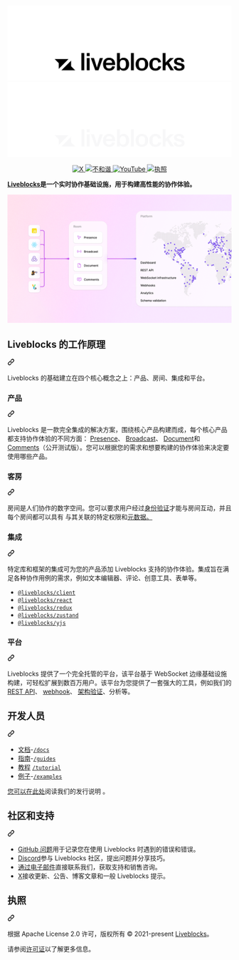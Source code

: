 <div class="Box-sc-g0xbh4-0 bJMeLZ js-snippet-clipboard-copy-unpositioned" data-hpc="true"><article class="markdown-body entry-content container-lg" itemprop="text"><p align="center" dir="auto">
  <a href="https://liveblocks.io#gh-light-mode-only" rel="nofollow">
    <img src="https://raw.githubusercontent.com/liveblocks/liveblocks/main/.github/assets/header-wordmark-light.svg" alt="活块" style="max-width: 100%;">
  </a>
  <a href="https://liveblocks.io#gh-dark-mode-only" rel="nofollow">
    <img src="https://raw.githubusercontent.com/liveblocks/liveblocks/main/.github/assets/header-wordmark-dark.svg" alt="Liveblocks" style="max-width: 100%;">
  </a>
</p>
<p align="center" dir="auto">
  <a href="https://twitter.com/liveblocks" rel="nofollow">
    <img src="https://camo.githubusercontent.com/70cb9d9e1c5e497f3894b62632d83ccb1d7efea759b520eab4e8cf8ad9da3665/68747470733a2f2f696d672e736869656c64732e696f2f62616467652f6c697665626c6f636b732d6d6573736167653f7374796c653d666c6174266c6f676f3d7826636f6c6f723d353535266c6f676f436f6c6f723d666666" alt="X" data-canonical-src="https://img.shields.io/badge/liveblocks-message?style=flat&amp;logo=x&amp;color=555&amp;logoColor=fff" style="max-width: 100%;">
  </a>
  <a href="https://liveblocks.io/discord" rel="nofollow">
    <img src="https://camo.githubusercontent.com/4f7df30dbb2c1e4c20ff1bd35c3fe4d81ad7662dc1fdb06846ec4ece16f0b5e1/68747470733a2f2f696d672e736869656c64732e696f2f646973636f72642f3931333130393231313734363030393130383f7374796c653d666c6174266c6162656c3d646973636f7264266c6f676f3d646973636f726426636f6c6f723d383566266c6f676f436f6c6f723d666666" alt="不和谐" data-canonical-src="https://img.shields.io/discord/913109211746009108?style=flat&amp;label=discord&amp;logo=discord&amp;color=85f&amp;logoColor=fff" style="max-width: 100%;">
  </a>
    <a href="https://www.youtube.com/channel/UCDXT5skWxzOorIQrWG5OT2w" rel="nofollow">
    <img src="https://camo.githubusercontent.com/ebf552cf6801d771be134ba25be8a3faf861433de57483e0834c1228f4314cb4/68747470733a2f2f696d672e736869656c64732e696f2f796f75747562652f6368616e6e656c2f73756273637269626572732f554344585435736b57787a4f6f724951725747354f5432773f7374796c653d666c6174266c6162656c3d796f7574756265266c6f676f3d796f757475626526636f6c6f723d653134266c6f676f436f6c6f723d666666" alt="YouTube" data-canonical-src="https://img.shields.io/youtube/channel/subscribers/UCDXT5skWxzOorIQrWG5OT2w?style=flat&amp;label=youtube&amp;logo=youtube&amp;color=e14&amp;logoColor=fff" style="max-width: 100%;">
  </a>
  <a href="https://github.com/liveblocks/liveblocks/blob/main/LICENSE">
    <img src="https://camo.githubusercontent.com/63022a72873e1336e787aca51e060334571b22cec7eab04abe789bdb82a461ce/68747470733a2f2f696d672e736869656c64732e696f2f6769746875622f6c6963656e73652f6c697665626c6f636b732f6c697665626c6f636b733f7374796c653d666c6174266c6162656c3d6c6963656e7365266c6f676f3d67697468756226636f6c6f723d663830266c6f676f436f6c6f723d666666" alt="执照" data-canonical-src="https://img.shields.io/github/license/liveblocks/liveblocks?style=flat&amp;label=license&amp;logo=github&amp;color=f80&amp;logoColor=fff" style="max-width: 100%;">
  </a>
</p>
<p dir="auto"><strong><a href="https://liveblocks.io" rel="nofollow"><font style="vertical-align: inherit;"><font style="vertical-align: inherit;">Liveblocks</font></font></a><font style="vertical-align: inherit;"><font style="vertical-align: inherit;">是一个实时协作基础设施，用于构建高性能的协作体验。</font></font></strong></p>
<p dir="auto"><a target="_blank" rel="noopener noreferrer" href="https://github.com/liveblocks/liveblocks/blob/main/assets/concepts/platform.png"><img src="https://github.com/liveblocks/liveblocks/raw/main/assets/concepts/platform.png" alt="活块" style="max-width: 100%;"></a></p>
<div class="markdown-heading" dir="auto"><h2 tabindex="-1" class="heading-element" dir="auto"><font style="vertical-align: inherit;"><font style="vertical-align: inherit;">Liveblocks 的工作原理</font></font></h2><a id="user-content-how-liveblocks-works" class="anchor" aria-label="永久链接：Liveblocks 的工作原理" href="#how-liveblocks-works"><svg class="octicon octicon-link" viewBox="0 0 16 16" version="1.1" width="16" height="16" aria-hidden="true"><path d="m7.775 3.275 1.25-1.25a3.5 3.5 0 1 1 4.95 4.95l-2.5 2.5a3.5 3.5 0 0 1-4.95 0 .751.751 0 0 1 .018-1.042.751.751 0 0 1 1.042-.018 1.998 1.998 0 0 0 2.83 0l2.5-2.5a2.002 2.002 0 0 0-2.83-2.83l-1.25 1.25a.751.751 0 0 1-1.042-.018.751.751 0 0 1-.018-1.042Zm-4.69 9.64a1.998 1.998 0 0 0 2.83 0l1.25-1.25a.751.751 0 0 1 1.042.018.751.751 0 0 1 .018 1.042l-1.25 1.25a3.5 3.5 0 1 1-4.95-4.95l2.5-2.5a3.5 3.5 0 0 1 4.95 0 .751.751 0 0 1-.018 1.042.751.751 0 0 1-1.042.018 1.998 1.998 0 0 0-2.83 0l-2.5 2.5a1.998 1.998 0 0 0 0 2.83Z"></path></svg></a></div>
<p dir="auto"><font style="vertical-align: inherit;"><font style="vertical-align: inherit;">Liveblocks 的基础建立在四个核心概念之上：产品、房间、集成和平台。</font></font></p>
<div class="markdown-heading" dir="auto"><h3 tabindex="-1" class="heading-element" dir="auto"><font style="vertical-align: inherit;"><font style="vertical-align: inherit;">产品</font></font></h3><a id="user-content-products" class="anchor" aria-label="固定链接：产品" href="#products"><svg class="octicon octicon-link" viewBox="0 0 16 16" version="1.1" width="16" height="16" aria-hidden="true"><path d="m7.775 3.275 1.25-1.25a3.5 3.5 0 1 1 4.95 4.95l-2.5 2.5a3.5 3.5 0 0 1-4.95 0 .751.751 0 0 1 .018-1.042.751.751 0 0 1 1.042-.018 1.998 1.998 0 0 0 2.83 0l2.5-2.5a2.002 2.002 0 0 0-2.83-2.83l-1.25 1.25a.751.751 0 0 1-1.042-.018.751.751 0 0 1-.018-1.042Zm-4.69 9.64a1.998 1.998 0 0 0 2.83 0l1.25-1.25a.751.751 0 0 1 1.042.018.751.751 0 0 1 .018 1.042l-1.25 1.25a3.5 3.5 0 1 1-4.95-4.95l2.5-2.5a3.5 3.5 0 0 1 4.95 0 .751.751 0 0 1-.018 1.042.751.751 0 0 1-1.042.018 1.998 1.998 0 0 0-2.83 0l-2.5 2.5a1.998 1.998 0 0 0 0 2.83Z"></path></svg></a></div>
<p dir="auto"><font style="vertical-align: inherit;"><font style="vertical-align: inherit;">Liveblocks 是一款完全集成的解决方案，围绕核心产品构建而成，每个核心产品都支持协作体验的不同方面：
 </font></font><a href="https://liveblocks.io/docs/products/presence" rel="nofollow"><font style="vertical-align: inherit;"><font style="vertical-align: inherit;">Presence</font></font></a><font style="vertical-align: inherit;"><font style="vertical-align: inherit;">、
 </font></font><a href="https://liveblocks.io/docs/products/broadcast" rel="nofollow"><font style="vertical-align: inherit;"><font style="vertical-align: inherit;">Broadcast</font></font></a><font style="vertical-align: inherit;"><font style="vertical-align: inherit;">、
 </font></font><a href="https://liveblocks.io/docs/products/document" rel="nofollow"><font style="vertical-align: inherit;"><font style="vertical-align: inherit;">Document</font></font></a><font style="vertical-align: inherit;"><font style="vertical-align: inherit;">和
</font></font><a href="https://liveblocks.io/docs/products/comments" rel="nofollow"><font style="vertical-align: inherit;"><font style="vertical-align: inherit;">Comments</font></font></a><font style="vertical-align: inherit;"><font style="vertical-align: inherit;">（公开测试版）。您可以根据您的需求和想要构建的协作体验来决定要使用哪些产品。</font></font></p>
<div class="markdown-heading" dir="auto"><h3 tabindex="-1" class="heading-element" dir="auto"><font style="vertical-align: inherit;"><font style="vertical-align: inherit;">客房</font></font></h3><a id="user-content-rooms" class="anchor" aria-label="永久链接：房间" href="#rooms"><svg class="octicon octicon-link" viewBox="0 0 16 16" version="1.1" width="16" height="16" aria-hidden="true"><path d="m7.775 3.275 1.25-1.25a3.5 3.5 0 1 1 4.95 4.95l-2.5 2.5a3.5 3.5 0 0 1-4.95 0 .751.751 0 0 1 .018-1.042.751.751 0 0 1 1.042-.018 1.998 1.998 0 0 0 2.83 0l2.5-2.5a2.002 2.002 0 0 0-2.83-2.83l-1.25 1.25a.751.751 0 0 1-1.042-.018.751.751 0 0 1-.018-1.042Zm-4.69 9.64a1.998 1.998 0 0 0 2.83 0l1.25-1.25a.751.751 0 0 1 1.042.018.751.751 0 0 1 .018 1.042l-1.25 1.25a3.5 3.5 0 1 1-4.95-4.95l2.5-2.5a3.5 3.5 0 0 1 4.95 0 .751.751 0 0 1-.018 1.042.751.751 0 0 1-1.042.018 1.998 1.998 0 0 0-2.83 0l-2.5 2.5a1.998 1.998 0 0 0 0 2.83Z"></path></svg></a></div>
<p dir="auto"><font style="vertical-align: inherit;"><font style="vertical-align: inherit;">房间是人们协作的数字空间。您可以要求用户经过</font></font><a href="https://liveblocks.io/docs/authentication" rel="nofollow"><font style="vertical-align: inherit;"><font style="vertical-align: inherit;">身份验证</font></font></a><font style="vertical-align: inherit;"><font style="vertical-align: inherit;">才能与房间互动，并且每个房间都可以具有
</font><font style="vertical-align: inherit;">与其关联的特定权限和</font></font><a href="https://liveblocks.io/docs/rooms/metadata" rel="nofollow"><font style="vertical-align: inherit;"><font style="vertical-align: inherit;">元数据。</font></font></a><font style="vertical-align: inherit;"></font></p>
<div class="markdown-heading" dir="auto"><h3 tabindex="-1" class="heading-element" dir="auto"><font style="vertical-align: inherit;"><font style="vertical-align: inherit;">集成</font></font></h3><a id="user-content-integrations" class="anchor" aria-label="固定链接：集成" href="#integrations"><svg class="octicon octicon-link" viewBox="0 0 16 16" version="1.1" width="16" height="16" aria-hidden="true"><path d="m7.775 3.275 1.25-1.25a3.5 3.5 0 1 1 4.95 4.95l-2.5 2.5a3.5 3.5 0 0 1-4.95 0 .751.751 0 0 1 .018-1.042.751.751 0 0 1 1.042-.018 1.998 1.998 0 0 0 2.83 0l2.5-2.5a2.002 2.002 0 0 0-2.83-2.83l-1.25 1.25a.751.751 0 0 1-1.042-.018.751.751 0 0 1-.018-1.042Zm-4.69 9.64a1.998 1.998 0 0 0 2.83 0l1.25-1.25a.751.751 0 0 1 1.042.018.751.751 0 0 1 .018 1.042l-1.25 1.25a3.5 3.5 0 1 1-4.95-4.95l2.5-2.5a3.5 3.5 0 0 1 4.95 0 .751.751 0 0 1-.018 1.042.751.751 0 0 1-1.042.018 1.998 1.998 0 0 0-2.83 0l-2.5 2.5a1.998 1.998 0 0 0 0 2.83Z"></path></svg></a></div>
<p dir="auto"><font style="vertical-align: inherit;"><font style="vertical-align: inherit;">特定库和框架的集成可为您的产品添加 Liveblocks 支持的协作体验。集成旨在满足各种协作用例的需求，例如文本编辑器、评论、创意工具、表单等。</font></font></p>
<ul dir="auto">
<li><a href="https://liveblocks.io/docs/api-reference/liveblocks-client" rel="nofollow"><code>@liveblocks/client</code></a></li>
<li><a href="https://liveblocks.io/docs/api-reference/liveblocks-react" rel="nofollow"><code>@liveblocks/react</code></a></li>
<li><a href="https://liveblocks.io/docs/api-reference/liveblocks-redux" rel="nofollow"><code>@liveblocks/redux</code></a></li>
<li><a href="https://liveblocks.io/docs/api-reference/liveblocks-zustand" rel="nofollow"><code>@liveblocks/zustand</code></a></li>
<li><a href="https://liveblocks.io/docs/api-reference/liveblocks-yjs" rel="nofollow"><code>@liveblocks/yjs</code></a></li>
</ul>
<div class="markdown-heading" dir="auto"><h3 tabindex="-1" class="heading-element" dir="auto"><font style="vertical-align: inherit;"><font style="vertical-align: inherit;">平台</font></font></h3><a id="user-content-platform" class="anchor" aria-label="固定链接：平台" href="#platform"><svg class="octicon octicon-link" viewBox="0 0 16 16" version="1.1" width="16" height="16" aria-hidden="true"><path d="m7.775 3.275 1.25-1.25a3.5 3.5 0 1 1 4.95 4.95l-2.5 2.5a3.5 3.5 0 0 1-4.95 0 .751.751 0 0 1 .018-1.042.751.751 0 0 1 1.042-.018 1.998 1.998 0 0 0 2.83 0l2.5-2.5a2.002 2.002 0 0 0-2.83-2.83l-1.25 1.25a.751.751 0 0 1-1.042-.018.751.751 0 0 1-.018-1.042Zm-4.69 9.64a1.998 1.998 0 0 0 2.83 0l1.25-1.25a.751.751 0 0 1 1.042.018.751.751 0 0 1 .018 1.042l-1.25 1.25a3.5 3.5 0 1 1-4.95-4.95l2.5-2.5a3.5 3.5 0 0 1 4.95 0 .751.751 0 0 1-.018 1.042.751.751 0 0 1-1.042.018 1.998 1.998 0 0 0-2.83 0l-2.5 2.5a1.998 1.998 0 0 0 0 2.83Z"></path></svg></a></div>
<p dir="auto"><font style="vertical-align: inherit;"><font style="vertical-align: inherit;">Liveblocks 提供了一个完全托管的平台，该平台基于 WebSocket 边缘基础设施构建，可轻松扩展到数百万用户。该平台为您提供了一套强大的工具，例如我们的
</font></font><a href="https://liveblocks.io/docs/api-reference/rest-api-endpoints" rel="nofollow"><font style="vertical-align: inherit;"><font style="vertical-align: inherit;">REST API</font></font></a><font style="vertical-align: inherit;"><font style="vertical-align: inherit;">、
 </font></font><a href="https://liveblocks.io/docs/platform/webhooks" rel="nofollow"><font style="vertical-align: inherit;"><font style="vertical-align: inherit;">webhook</font></font></a><font style="vertical-align: inherit;"><font style="vertical-align: inherit;">、
</font></font><a href="https://liveblocks.io/docs/platform/schema-validation" rel="nofollow"><font style="vertical-align: inherit;"><font style="vertical-align: inherit;">架构验证</font></font></a><font style="vertical-align: inherit;"><font style="vertical-align: inherit;">、分析等。</font></font></p>
<div class="markdown-heading" dir="auto"><h2 tabindex="-1" class="heading-element" dir="auto"><font style="vertical-align: inherit;"><font style="vertical-align: inherit;">开发人员</font></font></h2><a id="user-content-developers" class="anchor" aria-label="永久链接：开发人员" href="#developers"><svg class="octicon octicon-link" viewBox="0 0 16 16" version="1.1" width="16" height="16" aria-hidden="true"><path d="m7.775 3.275 1.25-1.25a3.5 3.5 0 1 1 4.95 4.95l-2.5 2.5a3.5 3.5 0 0 1-4.95 0 .751.751 0 0 1 .018-1.042.751.751 0 0 1 1.042-.018 1.998 1.998 0 0 0 2.83 0l2.5-2.5a2.002 2.002 0 0 0-2.83-2.83l-1.25 1.25a.751.751 0 0 1-1.042-.018.751.751 0 0 1-.018-1.042Zm-4.69 9.64a1.998 1.998 0 0 0 2.83 0l1.25-1.25a.751.751 0 0 1 1.042.018.751.751 0 0 1 .018 1.042l-1.25 1.25a3.5 3.5 0 1 1-4.95-4.95l2.5-2.5a3.5 3.5 0 0 1 4.95 0 .751.751 0 0 1-.018 1.042.751.751 0 0 1-1.042.018 1.998 1.998 0 0 0-2.83 0l-2.5 2.5a1.998 1.998 0 0 0 0 2.83Z"></path></svg></a></div>
<ul dir="auto">
<li><a href="https://liveblocks.io/docs" rel="nofollow"><font style="vertical-align: inherit;"><font style="vertical-align: inherit;">文档</font></font></a><font style="vertical-align: inherit;"><font style="vertical-align: inherit;">-</font></font><a href="/liveblocks/liveblocks/blob/main/docs"><code>/docs</code></a></li>
<li><a href="https://liveblocks.io/docs/guides" rel="nofollow"><font style="vertical-align: inherit;"><font style="vertical-align: inherit;">指南</font></font></a><font style="vertical-align: inherit;"><font style="vertical-align: inherit;">-</font></font><a href="/liveblocks/liveblocks/blob/main/guides"><code>/guides</code></a></li>
<li><a href="https://liveblocks.io/docs/tutorial/react/getting-started" rel="nofollow"><font style="vertical-align: inherit;"><font style="vertical-align: inherit;">教程</font></font></a>
<a href="/liveblocks/liveblocks/blob/main/tutorial"><code>/tutorial</code></a></li>
<li><a href="https://liveblocks.io/examples" rel="nofollow"><font style="vertical-align: inherit;"><font style="vertical-align: inherit;">例子</font></font></a><font style="vertical-align: inherit;"><font style="vertical-align: inherit;">-</font></font><a href="/liveblocks/liveblocks/blob/main/examples"><code>/examples</code></a></li>
</ul>
<p dir="auto"><font style="vertical-align: inherit;"></font><a href="https://github.com/liveblocks/liveblocks/releases"><font style="vertical-align: inherit;"><font style="vertical-align: inherit;">您可以在此处</font></font></a><font style="vertical-align: inherit;"><font style="vertical-align: inherit;">阅读我们的发行说明
</font><font style="vertical-align: inherit;">。</font></font></p>
<div class="markdown-heading" dir="auto"><h2 tabindex="-1" class="heading-element" dir="auto"><font style="vertical-align: inherit;"><font style="vertical-align: inherit;">社区和支持</font></font></h2><a id="user-content-community-and-support" class="anchor" aria-label="永久链接：社区和支持" href="#community-and-support"><svg class="octicon octicon-link" viewBox="0 0 16 16" version="1.1" width="16" height="16" aria-hidden="true"><path d="m7.775 3.275 1.25-1.25a3.5 3.5 0 1 1 4.95 4.95l-2.5 2.5a3.5 3.5 0 0 1-4.95 0 .751.751 0 0 1 .018-1.042.751.751 0 0 1 1.042-.018 1.998 1.998 0 0 0 2.83 0l2.5-2.5a2.002 2.002 0 0 0-2.83-2.83l-1.25 1.25a.751.751 0 0 1-1.042-.018.751.751 0 0 1-.018-1.042Zm-4.69 9.64a1.998 1.998 0 0 0 2.83 0l1.25-1.25a.751.751 0 0 1 1.042.018.751.751 0 0 1 .018 1.042l-1.25 1.25a3.5 3.5 0 1 1-4.95-4.95l2.5-2.5a3.5 3.5 0 0 1 4.95 0 .751.751 0 0 1-.018 1.042.751.751 0 0 1-1.042.018 1.998 1.998 0 0 0-2.83 0l-2.5 2.5a1.998 1.998 0 0 0 0 2.83Z"></path></svg></a></div>
<ul dir="auto">
<li><a href="https://github.com/liveblocks/liveblocks/issues"><font style="vertical-align: inherit;"><font style="vertical-align: inherit;">GitHub 问题</font></font></a><font style="vertical-align: inherit;"><font style="vertical-align: inherit;">用于记录&ZeroWidthSpace;&ZeroWidthSpace;您在使用 Liveblocks 时遇到的错误和错误。</font></font></li>
<li><a href="https://liveblocks.io/discord" rel="nofollow"><font style="vertical-align: inherit;"><font style="vertical-align: inherit;">Discord</font></font></a><font style="vertical-align: inherit;"><font style="vertical-align: inherit;">参与 Liveblocks 社区，提出问题并分享技巧。</font></font></li>
<li><a href="https://liveblocks.io/contact" rel="nofollow"><font style="vertical-align: inherit;"><font style="vertical-align: inherit;">通过电子邮件</font></font></a><font style="vertical-align: inherit;"><font style="vertical-align: inherit;">直接联系我们，获取支持和销售咨询。</font></font></li>
<li><a href="https://x.com/liveblocks" rel="nofollow"><font style="vertical-align: inherit;"><font style="vertical-align: inherit;">X</font></font></a><font style="vertical-align: inherit;"><font style="vertical-align: inherit;">接收更新、公告、博客文章和一般 Liveblocks 提示。</font></font></li>
</ul>
<div class="markdown-heading" dir="auto"><h2 tabindex="-1" class="heading-element" dir="auto"><font style="vertical-align: inherit;"><font style="vertical-align: inherit;">执照</font></font></h2><a id="user-content-license" class="anchor" aria-label="永久链接：许可证" href="#license"><svg class="octicon octicon-link" viewBox="0 0 16 16" version="1.1" width="16" height="16" aria-hidden="true"><path d="m7.775 3.275 1.25-1.25a3.5 3.5 0 1 1 4.95 4.95l-2.5 2.5a3.5 3.5 0 0 1-4.95 0 .751.751 0 0 1 .018-1.042.751.751 0 0 1 1.042-.018 1.998 1.998 0 0 0 2.83 0l2.5-2.5a2.002 2.002 0 0 0-2.83-2.83l-1.25 1.25a.751.751 0 0 1-1.042-.018.751.751 0 0 1-.018-1.042Zm-4.69 9.64a1.998 1.998 0 0 0 2.83 0l1.25-1.25a.751.751 0 0 1 1.042.018.751.751 0 0 1 .018 1.042l-1.25 1.25a3.5 3.5 0 1 1-4.95-4.95l2.5-2.5a3.5 3.5 0 0 1 4.95 0 .751.751 0 0 1-.018 1.042.751.751 0 0 1-1.042.018 1.998 1.998 0 0 0-2.83 0l-2.5 2.5a1.998 1.998 0 0 0 0 2.83Z"></path></svg></a></div>
<p dir="auto"><font style="vertical-align: inherit;"><font style="vertical-align: inherit;">根据 Apache License 2.0 许可，版权所有 © 2021-present
 </font></font><a href="https://liveblocks.io" rel="nofollow"><font style="vertical-align: inherit;"><font style="vertical-align: inherit;">Liveblocks</font></font></a><font style="vertical-align: inherit;"><font style="vertical-align: inherit;">。</font></font></p>
<p dir="auto"><font style="vertical-align: inherit;"><font style="vertical-align: inherit;">请参阅</font></font><a href="/liveblocks/liveblocks/blob/main/LICENSE"><font style="vertical-align: inherit;"><font style="vertical-align: inherit;">许可证</font></font></a><font style="vertical-align: inherit;"><font style="vertical-align: inherit;">以了解更多信息。</font></font></p>
</article></div>
